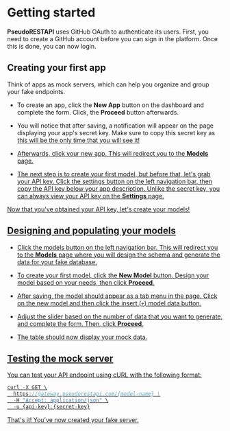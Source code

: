 # Getting started

**PseudoRESTAPI** uses GitHub OAuth to authenticate its users. First, you need to create a GitHub account before you can sign in the platform. Once this is done, you can now login.

## Creating your first app

Think of apps as mock servers, which can help you organize and group your fake endpoints.

- To create an app, click the **New App** button on the dashboard and complete the form. Click, the **Proceed** button afterwards.

- You will notice that after saving, a notification will appear on the page displaying your app's secret key. Make sure to copy this secret key as <u>this will be the only time that you will see it!<u>

- Afterwards, click your new app. This will redirect you to the **Models** page.

- The next step is to create your first model, but before that, let's grab your API key. Click the settings button on the left navigation bar, then copy the API key below your app description. Unlike the secret key, you can always view your API key on the **Settings** page.

Now that you've obtained your API key, let's create your models!

## Designing and populating your models

- Click the models button on the left navigation bar. This will redirect you to the **Models** page where you will design the schema and generate the data for your fake database.

- To create your first model, click the **New Model** button. Design your model based on your needs, then click **Proceed**.

- After saving, the model should appear as a tab menu in the page. Click on the new model and then click the insert (`+`) model data button.

- Adjust the slider based on the number of data that you want to generate, and complete the form. Then, click **Proceed**.

- The table should now display your mock data.

## Testing the mock server

You can test your API endpoint using cURL with the following format:

```js
curl -X GET \
  https://gateway.pseudorestapi.com/{model-name} \
  -H "Accept: application/json" \
  -u {api-key}:{secret-key}
```

That's it! You've now created your fake server.
